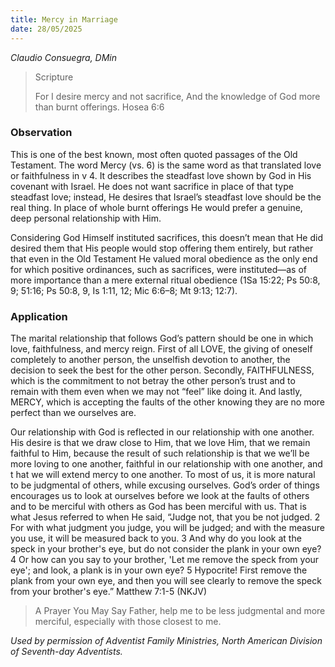 ```yaml
---
title: Mercy in Marriage
date: 28/05/2025
---
```


_Claudio Consuegra, DMin_

> <p>Scripture</p>
> For I desire mercy and not sacrifice, And the knowledge of God more than burnt offerings. Hosea 6:6

### Observation

This is one of the best known, most often quoted passages of the Old Testament. The word Mercy (vs. 6) is the same word as that translated love or faithfulness in v 4. It describes the steadfast love shown by God in His covenant with Israel. He does not want sacrifice in place of that type steadfast love; instead, He desires that Israel’s steadfast love should be the real thing. In place of whole burnt offerings He would prefer a genuine, deep personal relationship with Him.

Considering God Himself instituted sacrifices, this doesn’t mean that He did desired them that His people would stop offering them entirely, but rather that even in the Old Testament He valued moral obedience as the only end for which positive ordinances, such as sacrifices, were instituted—as of more importance than a mere external ritual obedience (1Sa 15:22; Ps 50:8, 9; 51:16; Ps 50:8, 9, Is 1:11, 12; Mic 6:6–8; Mt 9:13; 12:7).

### Application

The marital relationship that follows God’s pattern should be one in which love, faithfulness, and mercy reign. First of all LOVE, the giving of oneself completely to another person, the unselfish devotion to another, the decision to seek the best for the other person. Secondly, FAITHFULNESS, which is the commitment to not betray the other person’s trust and to remain with them even when we may not “feel” like doing it. And lastly, MERCY, which is accepting the faults of the other knowing they are no more perfect than we ourselves are.

Our relationship with God is reflected in our relationship with one another. His desire is that we draw close to Him, that we love Him, that we remain faithful to Him, because the result of such relationship is that we we’ll be more loving to one another, faithful in our relationship with one another, and t hat we will extend mercy to one another. To most of us, it is more natural to be judgmental of others, while excusing ourselves. God’s order of things encourages us to look at ourselves before we look at the faults of others and to be merciful with others as God has been merciful with us. That is what Jesus referred to when He said, “Judge not, that you be not judged. 2 For with what judgment you judge, you will be judged; and with the measure you use, it will be measured back to you. 3 And why do you look at the speck in your brother's eye, but do not consider the plank in your own eye? 4 Or how can you say to your brother, 'Let me remove the speck from your eye'; and look, a plank is in your own eye? 5 Hypocrite! First remove the plank from your own eye, and then you will see clearly to remove the speck from your brother's eye.” Matthew 7:1-5 (NKJV)

> <callout>A Prayer You May Say</callout>
> Father, help me to be less judgmental and more merciful, especially with those closest to me.

_Used by permission of Adventist Family Ministries, North American Division of Seventh-day Adventists._